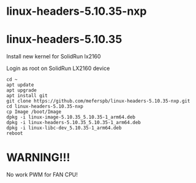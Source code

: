 # linux-headers-5.10.35-nxp
# linux-headers-5.10.35

Install new kernel for SolidRun lx2160

Login as root on SolidRun LX2160 device

```
cd ~
apt update
apt upgrade
apt install git
git clone https://github.com/meferspb/linux-headers-5.10.35-nxp.git
cd linux-headers-5.10.35-nxp
cp Image /boot/Image
dpkg -i linux-image-5.10.35_5.10.35-1_arm64.deb
dpkg -i linux-headers-5.10.35_5.10.35-1_arm64.deb
dpkg -i linux-libc-dev_5.10.35-1_arm64.deb
reboot
```
# WARNING!!!
No work PWM for FAN CPU!
